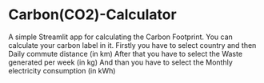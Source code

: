 # Carbon(CO2)-Calculator
A simple Streamlit app for calculating the Carbon Footprint. 
You can calculate your carbon label in it.
Firstly you have to select country and then Daily commute distance (in km)
After that you have to select the Waste generated per week (in kg)
And than you have to select the  Monthly electricity consumption (in kWh)

